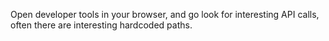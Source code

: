 Open developer tools in your browser, and go look for interesting API calls, often there are interesting hardcoded paths.

